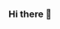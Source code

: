 ### Hi there 👋

<!--
**ranjanaaa04/ranjanaaa04** is a ✨ _special_ ✨ repository because its `README.md` (this file) appears on your GitHub profile.

Here are some ideas to get you started:

### 🔭 I’m currently exploring all domains
- 🌱 I’m currently learning ...
- 👯 I’m looking to collaborate on ...
- 🤔 I’m looking for help with ...
- 💬 Ask me about ...
### 📫 How to reach me: msranjana22@gmail.com
- 😄 Pronouns: ...
- ⚡ Fun fact: ..
###🙃 Will fill this soon...
